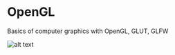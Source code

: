 # OpenGL
Basics of computer graphics with OpenGL, GLUT, GLFW

![alt text](https://media.giphy.com/media/3ohc0PqLflOvFGyhiM/giphy.gif)
